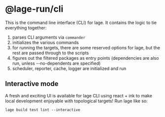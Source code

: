 # @lage-run/cli

This is the command line interface (CLI) for lage. It contains the logic to tie everything together:

1. parses CLI arguments via `commander`
2. initializes the various commands
3. for running the targets, there are some reserved options for lage, but the rest are passed through to the scripts
4. figures out the filtered packages as entry points (dependencies are also run, unless --no-dependents are specified)
5. scheduler, reporter, cache, logger are initialized and run

## Interactive mode

A fresh and exciting UI is available for lage CLI using react + ink to make local development enjoyable with topological targets! Run lage like so:

```
lage build test lint --interactive
```
